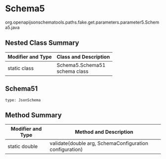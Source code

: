 # Schema5
org.openapijsonschematools.paths.fake.get.parameters.parameter5.Schema5.java

## Nested Class Summary
| Modifier and Type | Class and Description |
| ----------------- | ---------------------- |
| static class | Schema5.Schema51<br> schema class |

## Schema51
```
type: JsonSchema
```

## Method Summary
| Modifier and Type | Method and Description |
| ----------------- | ---------------------- |
| static double | validate(double arg, SchemaConfiguration configuration) |
